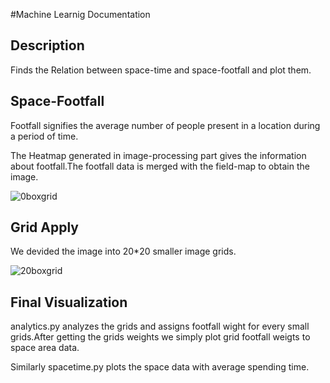 #Machine Learnig Documentation

## Description
Finds the Relation between space-time and space-footfall and plot them.

## Space-Footfall
Footfall signifies the average number of people present in a location during a period of time.

The Heatmap generated in image-processing part gives the information about footfall.The footfall data is merged with the
field-map to obtain the image.

![0boxgrid](https://cloud.githubusercontent.com/assets/16621282/20865699/86123438-ba3f-11e6-8597-7718f0487b7f.png)

## Grid Apply
We devided the image into 20*20 smaller image grids.

![20boxgrid](https://cloud.githubusercontent.com/assets/16621282/20865739/8f22638a-ba40-11e6-8eea-b34d4aea7dea.jpg)

## Final Visualization
analytics.py analyzes the grids and assigns footfall wight for every small grids.After getting the grids weights we simply plot 
grid footfall weigts to space area data.

Similarly spacetime.py plots the space data with average spending time.
